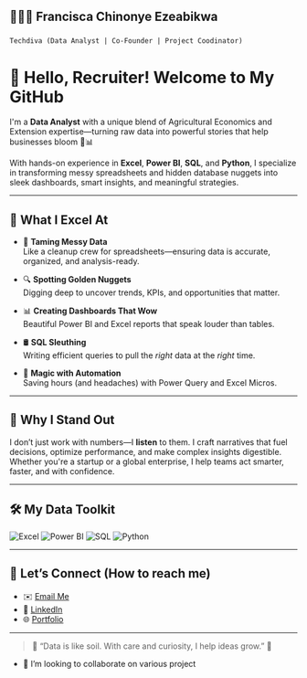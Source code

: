 <h2 align="left">👨🏿‍💻 Francisca Chinonye Ezeabikwa </h2>

###
`Techdiva (Data Analyst | Co-Founder | Project Coodinator)`


# 👋 Hello, Recruiter! Welcome to My GitHub

I'm a **Data Analyst** with a unique blend of Agricultural Economics and Extension expertise—turning raw data into powerful stories that help businesses bloom 🌾📊

With hands-on experience in **Excel**, **Power BI**, **SQL**, and **Python**, I specialize in transforming messy spreadsheets and hidden database nuggets into sleek dashboards, smart insights, and meaningful strategies.

---

## 🎯 What I Excel At

- 🧹 **Taming Messy Data**  
  Like a cleanup crew for spreadsheets—ensuring data is accurate, organized, and analysis-ready.

- 🔍 **Spotting Golden Nuggets**  
  Digging deep to uncover trends, KPIs, and opportunities that matter.

- 📊 **Creating Dashboards That Wow**  
  Beautiful Power BI and Excel reports that speak louder than tables.

- 🛢️ **SQL Sleuthing**  
  Writing efficient queries to pull the *right* data at the *right* time.

- 🔁 **Magic with Automation**  
  Saving hours (and headaches) with Power Query and Excel Micros.

---

## 🌟 Why I Stand Out

I don’t just work with numbers—I **listen** to them. I craft narratives that fuel decisions, optimize performance, and make complex insights digestible. Whether you're a startup or a global enterprise, I help teams act smarter, faster, and with confidence.

---

## 🛠️ My Data Toolkit

![Excel](https://img.shields.io/badge/-Excel-217346?style=flat&logo=microsoft-excel&logoColor=white)
![Power BI](https://img.shields.io/badge/-PowerBI-F2C811?style=flat&logo=power-bi&logoColor=black)
![SQL](https://img.shields.io/badge/-SQL-4479A1?style=flat&logo=mysql&logoColor=white)
![Python](https://img.shields.io/badge/-Python-3776AB?style=flat&logo=python&logoColor=white)

---

## 💼 Let’s Connect (How to reach me)

- ✉️ [Email Me](mailto:ezeabikwafrancisca52@gmail.com)  
- 🔗 [LinkedIn](https://www.linkedin.com/in/francisca-ezeabikwa?)  
- 🌐 [Portfolio](https://yourwebsite.com)

---

> 💬 “Data is like soil. With care and curiosity, I help ideas grow.” 🌱





- 💞️ I’m looking to collaborate on various project


<!---
franciscaeze/franciscaeze is a ✨ special ✨ repository because its `README.md` (this file) appears on your GitHub profile.
You can click the Preview link to take a look at your changes.
--->
